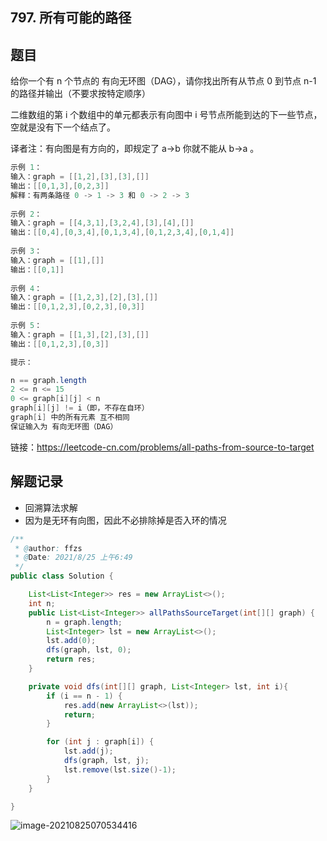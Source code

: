 ## 797. 所有可能的路径

## 题目

给你一个有 n 个节点的 有向无环图（DAG），请你找出所有从节点 0 到节点 n-1 的路径并输出（不要求按特定顺序）

二维数组的第 i 个数组中的单元都表示有向图中 i 号节点所能到达的下一些节点，空就是没有下一个结点了。

译者注：有向图是有方向的，即规定了 a→b 你就不能从 b→a 。

```java
示例 1：
输入：graph = [[1,2],[3],[3],[]]
输出：[[0,1,3],[0,2,3]]
解释：有两条路径 0 -> 1 -> 3 和 0 -> 2 -> 3
    
示例 2：
输入：graph = [[4,3,1],[3,2,4],[3],[4],[]]
输出：[[0,4],[0,3,4],[0,1,3,4],[0,1,2,3,4],[0,1,4]]
    
示例 3：
输入：graph = [[1],[]]
输出：[[0,1]]
    
示例 4：
输入：graph = [[1,2,3],[2],[3],[]]
输出：[[0,1,2,3],[0,2,3],[0,3]]
    
示例 5：
输入：graph = [[1,3],[2],[3],[]]
输出：[[0,1,2,3],[0,3]]
```

```java
提示：

n == graph.length
2 <= n <= 15
0 <= graph[i][j] < n
graph[i][j] != i（即，不存在自环）
graph[i] 中的所有元素 互不相同
保证输入为 有向无环图（DAG）
```


链接：https://leetcode-cn.com/problems/all-paths-from-source-to-target

## 解题记录

+ 回溯算法求解
+ 因为是无环有向图，因此不必排除掉是否入环的情况

```java
/**
 * @author: ffzs
 * @Date: 2021/8/25 上午6:49
 */
public class Solution {

    List<List<Integer>> res = new ArrayList<>();
    int n;
    public List<List<Integer>> allPathsSourceTarget(int[][] graph) {
        n = graph.length;
        List<Integer> lst = new ArrayList<>();
        lst.add(0);
        dfs(graph, lst, 0);
        return res;
    }

    private void dfs(int[][] graph, List<Integer> lst, int i){
        if (i == n - 1) {
            res.add(new ArrayList<>(lst));
            return;
        }

        for (int j : graph[i]) {
            lst.add(j);
            dfs(graph, lst, j);
            lst.remove(lst.size()-1);
        }
    }

}
```

![image-20210825070534416](https://gitee.com/ffzs/picture_go/raw/master/img/image-20210825070534416.png)